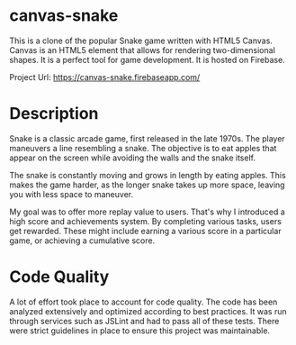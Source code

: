 # canvas-snake
This is a clone of the popular Snake game written with HTML5 Canvas. Canvas is an HTML5 element that allows for rendering two-dimensional
shapes. It is a perfect tool for game development. It is hosted on Firebase.

Project Url: https://canvas-snake.firebaseapp.com/

# Description

Snake is a classic arcade game, first released in the late 1970s. The player maneuvers a line resembling a snake. The objective is to eat
apples that appear on the screen while avoiding the walls and the snake itself. 

The snake is constantly moving and grows in length by eating apples. This makes the game harder, as the longer snake takes up more space,
leaving you with less space to maneuver.

My goal was to offer more replay value to users. That's why I introduced a high score and achievements system. By completing various tasks,
users get rewarded. These might include earning a various score in a particular game, or achieving a cumulative score.

# Code Quality

A lot of effort took place to account for code quality. The code has been analyzed extensively and optimized according to best practices.
It was run through services such as JSLint and had to pass all of these tests. There were strict guidelines in place to ensure this project was maintainable.
